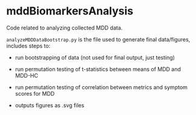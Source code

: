 # mddBiomarkersAnalysis

Code related to analyzing collected MDD data. 

`analyzeMDDDataBootstrap.py` is the file used to generate final data/figures, includes steps to:

- run bootstrapping of data (not used for final output, just testing)

- run permutation testing of t-statistics between means of MDD and MDD-HC

- run permutation testing of correlation between metrics and symptom scores for MDD

- outputs figures as .svg files